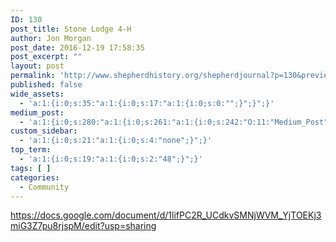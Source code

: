 ```yaml
---
ID: 130
post_title: Stone Lodge 4-H
author: Jon Morgan
post_date: 2016-12-19 17:58:35
post_excerpt: ""
layout: post
permalink: 'http://www.shepherdhistory.org/shepherdjournal?p=130&preview=true&preview_id=130'
published: false
wide_assets:
  - 'a:1:{i:0;s:35:"a:1:{i:0;s:17:"a:1:{i:0;s:0:"";}";}";}'
medium_post:
  - 'a:1:{i:0;s:280:"a:1:{i:0;s:261:"a:1:{i:0;s:242:"O:11:"Medium_Post":11:{s:16:"author_image_url";N;s:10:"author_url";N;s:11:"byline_name";N;s:12:"byline_email";N;s:10:"cross_link";N;s:2:"id";N;s:21:"follower_notification";N;s:7:"license";N;s:14:"publication_id";N;s:6:"status";N;s:3:"url";N;}";}";}";}'
custom_sidebar:
  - 'a:1:{i:0;s:21:"a:1:{i:0;s:4:"none";}";}'
top_term:
  - 'a:1:{i:0;s:19:"a:1:{i:0;s:2:"48";}";}'
tags: [ ]
categories:
  - Community
---
```

https://docs.google.com/document/d/1lifPC2R_UCdkvSMNjWVM_YjTOEKj3miG3Z7pu8rjspM/edit?usp=sharing